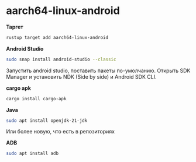# aarch64-linux-android

**Таргет**

```bash
rustup target add aarch64-linux-android
```

**Android Studio**

```bash
sudo snap install android-studio --classic
```

Запустить android studio, поставить пакеты по-умолчанию. Открыть SDK Manager и установить NDK (Side by side) и Android SDK CLI.

**cargo apk**

```bash
cargo install cargo-apk
```

**Java**

```bash
sudo apt install openjdk-21-jdk
```

Или более новую, что есть в репозиториях

**ADB**

```bash
sudo apt install adb
```
